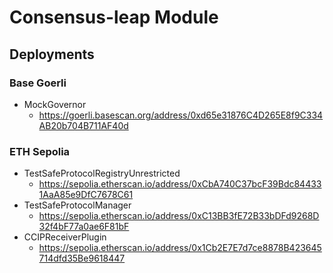 # Consensus-leap Module

## Deployments
### Base Goerli
- MockGovernor
    - https://goerli.basescan.org/address/0xd65e31876C4D265E8f9C334AB20b704B711AF40d

### ETH Sepolia
- TestSafeProtocolRegistryUnrestricted
    -  https://sepolia.etherscan.io/address/0xCbA740C37bcF39Bdc844331AaA85e9DfC7678C61
- TestSafeProtocolManager
    -  https://sepolia.etherscan.io/address/0xC13BB3fE72B33bDFd9268D32f4bF77a0ae6F81bF
- CCIPReceiverPlugin
    -  https://sepolia.etherscan.io/address/0x1Cb2E7E7d7ce8878B423645714dfd35Be9618447